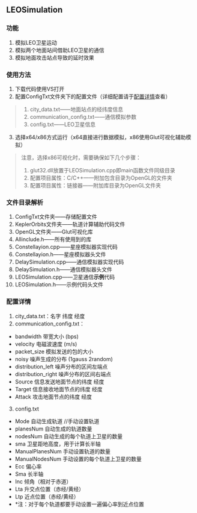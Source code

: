 ## LEOSimulation
### 功能
1. 模拟LEO卫星运动
2. 模拟两个地面站间借助LEO卫星的通信
3. 模拟地面攻击站点导致的延时效果
### 使用方法
1. 下载代码使用VS打开
2. 配置ConfigTxt文件夹下的配置文件（详细配置请于[配置详情](#config)查看）
>1. city_data.txt——地面站点的经纬度信息
>2. communication_config.txt——通信模拟参数
>3. config.txt——LEO卫星信息
3. 选择x64/x86方式运行（x64直接进行数据模拟，x86使用Glut可视化辅助模拟）
>注意，选择x86可视化时，需要确保如下几个步骤：
>1. glut32.dll放置于LEOSimulation.cpp即main函数文件同级目录
>2. 配置项目属性：C/C++——附加包含目录为OpenGL的文件夹
>3. 配置项目属性：链接器——附加库目录为OpenGL文件夹
### 文件目录解析
1. ConfigTxt文件夹——存储配置文件
2. KeplerOrbits文件夹——轨道计算辅助代码文件
3. OpenGL文件夹——Glut可视化库
4. Allinclude.h——所有使用到的库
5. Constellayion.cpp——星座模拟器实现代码
6. Constellayion.h——星座模拟器头文件
7. DelaySimulation.cpp——通信模拟器实现代码
8. DelaySimulation.h——通信模拟器头文件
9. LEOSimulation.cpp——卫星通信**示例**代码
10. LEOSimulation.h——示例代码头文件
### 配置详情 <a id="config">
1. city_data.txt：名字 纬度 经度
2. communication_config.txt：
* bandwidth 带宽大小 (bps)
* velocity 电磁波速度 (m/s)
* packet_size 模拟发送的包的大小
* noisy 噪声生成的分布 (1gauss 2random)
* distribution_left 噪声分布的区间左端点
* distribution_right 噪声分布的区间右端点
* Source 信息发送地面节点的纬度 经度
* Target 信息接收地面节点的纬度 经度
* Attack 攻击地面节点的纬度 经度

3. config.txt
* Mode 自动生成轨道 //手动设置轨道
* planesNum 自动生成的轨道数量
* nodesNum 自动生成的每个轨道上卫星的数量
* sma 卫星距地高度，用于计算长半轴 
* ManualPlanesNum 手动设置轨道的数量
* ManualNodesNum 手动设置的每个轨道上卫星的数量
* Ecc 偏心率
* Sma 长半轴
* Inc 倾角（相对于赤道）
* Lta 升交点位置（赤经/黄经）
* Ltp 近点位置（赤经/黄经）
* *注：对于每个轨道都要手动设置一遍偏心率到近点位置